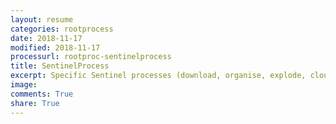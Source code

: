 ```yaml
---
layout: resume
categories: rootprocess
date: 2018-11-17
modified: 2018-11-17
processurl: rootproc-sentinelprocess
title: SentinelProcess
excerpt: Specific Sentinel processes (download, organise, explode, cloud, masking)
image: 
comments: True
share: True
---
```

